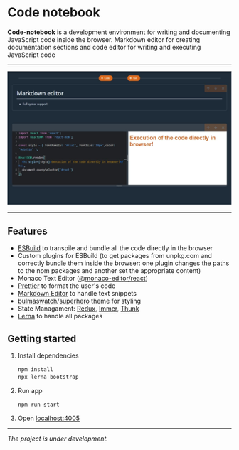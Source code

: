# Code notebook

**Code-notebook** is a development environment for writing and documenting JavaScript code inside the browser.
Markdown editor for creating documentation sections and code editor for writing and executing JavaScript code

---

![Screenshot of the app](screenshot.jpg)

---

## Features

- [ESBuild](https://esbuild.github.io/) to transpile and bundle all the code directly in the browser
- Custom plugins for ESBuild (to get packages from unpkg.com and correctly bundle them inside the browser: one plugin changes the paths to the npm packages and another set the appropriate content)
- Monaco Text Editor ([@monaco-editor/react](https://www.npmjs.com/package/@monaco-editor/react))
- [Prettier](https://www.npmjs.com/package/prettier) to format the user's code
- [Markdown Editor](https://www.npmjs.com/package/@uiw/react-md-editor) to handle text snippets
- [bulmaswatch/superhero](https://jenil.github.io/bulmaswatch/superhero/) theme for styling
- State Managament: [Redux](https://github.com/reduxjs/react-redux), [Immer](https://github.com/immerjs/immer#readme), [Thunk](https://github.com/reduxjs/redux-thunk)
- [Lerna](https://github.com/lerna/lerna) to handle all packages

## Getting started

1. Install dependencies

   ```bash
   npm install
   npx lerna bootstrap
   ```

2. Run app

   ```bash
   npm run start
   ```

3. Open [localhost:4005](http://localhost:4005/)

---

_The project is under development._
